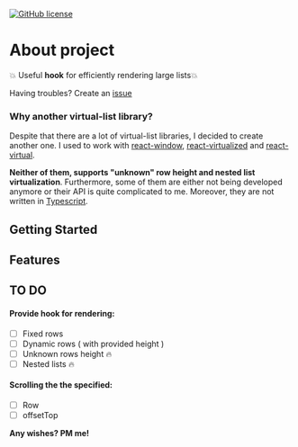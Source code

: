 [![GitHub license](https://img.shields.io/github/license/zgrybus/react-vr-list)](https://github.com/zgrybus/react-vr-list/blob/master/LICENSE)

# About project

:boom: Useful **hook** for efficiently rendering large lists:boom:

Having troubles? Create an [issue](https://github.com/zgrybus/react-vr-list/issues/new)

### Why another virtual-list library?

Despite that there are a lot of virtual-list libraries, I decided to create another one. I used to work with [react-window](https://github.com/bvaughn/react-window), [react-virtualized](https://github.com/bvaughn/react-virtualized) and [react-virtual](https://github.com/tannerlinsley/react-virtual).

**Neither of them, supports "unknown" row height and nested list virtualization**. Furthermore, some of them are either not being developed anymore or their API is quite complicated to me. Moreover, they are not written in [Typescript](https://www.typescriptlang.org/).

## Getting Started

## Features

## TO DO

#### Provide hook for rendering:

- [ ] Fixed rows
- [ ] Dynamic rows ( with provided height )
- [ ] Unknown rows height :fire:
- [ ] Nested lists :fire:

#### Scrolling the the specified:

- [ ] Row
- [ ] offsetTop

**Any wishes? PM me!**
